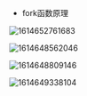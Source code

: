 - fork函数原理

![1614652761683](file://C:/Users/Mr.Yang/AppData/Roaming/Typora/typora-user-images/1614652761683.png?lastModify=1614907167)

![1614648562046](file://C:/Users/Mr.Yang/AppData/Roaming/Typora/typora-user-images/1614648562046.png?lastModify=1614907167)

![1614648809146](file://C:/Users/Mr.Yang/AppData/Roaming/Typora/typora-user-images/1614648809146.png?lastModify=1614907167)

![1614649338104](file://C:/Users/Mr.Yang/AppData/Roaming/Typora/typora-user-images/1614649338104.png?lastModify=1614907167)





